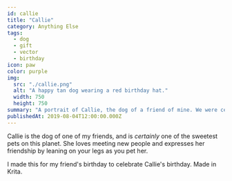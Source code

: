```yaml
---
id: callie
title: "Callie"
category: Anything Else
tags:
  - dog
  - gift
  - vector
  - birthday
icon: paw
color: purple
img:
  src: "./callie.png"
  alt: "A happy tan dog wearing a red birthday hat."
  width: 750
  height: 750
summary: "A portrait of Callie, the dog of a friend of mine. We were celebrating her birthday."
publishedAt: 2019-08-04T12:00:00.000Z
---
```


Callie is the dog of one of my friends, and is _certainly_ one of the sweetest pets on this planet. She loves meeting new people and expresses her friendship by leaning on your legs as you pet her.

I made this for my friend's birthday to celebrate Callie's birthday. Made in Krita.
